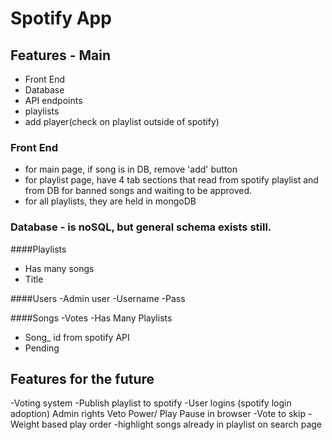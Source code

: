 # Spotify App

## Features - Main
- Front End
- Database
- API endpoints
- playlists
- add player(check on playlist outside of spotify)

### Front End
- for main page, if song is in DB, remove 'add' button
- for playlist page, have 4 tab sections that read from spotify playlist and from DB for banned songs and waiting to be approved.
- for all playlists, they are held in mongoDB


### Database - is noSQL, but general schema exists still.

####Playlists
- Has many songs
- Title

####Users
-Admin user
-Username
-Pass

####Songs
-Votes
-Has Many Playlists
- Song_ id from spotify API
- Pending

## Features for the future
-Voting system
-Publish playlist to spotify
-User logins (spotify login adoption) Admin rights Veto Power/ Play Pause in browser
-Vote to skip
-Weight based play order
-highlight songs already in playlist on search page
